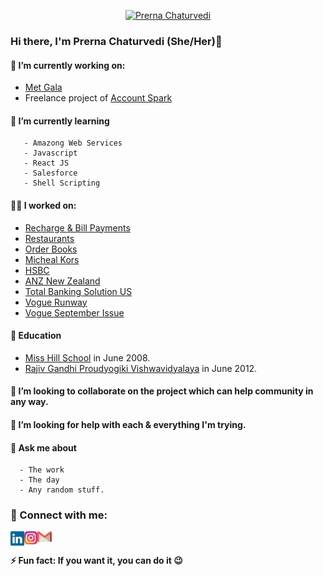 <p align="center">
  <a href="https://github.com/pl2ern4" target="_blank" rel="noreferrer"><img width="150" height="150" src="https://avatars.githubusercontent.com/u/24780051?v=4" alt="Prerna Chaturvedi"></a>
</p>

### Hi there, I'm Prerna Chaturvedi (She/Her)👋

#### 🔭 I’m currently working on:
  - [Met Gala](https://www.vogue.com/tag/event/met-gala)
  - Freelance project of [Account Spark](https://appexchange.salesforce.com/listingDetail?listingId=a0N3A00000FAaP5UAL)
  
#### 🌱 I’m currently learning 
       - Amazong Web Services
       - Javascript
       - React JS
       - Salesforce
       - Shell Scripting

#### :woman_office_worker: I worked on:
  - [Recharge & Bill Payments](https://www.justdial.com/Mumbai/Restaurant-Collections)
  - [Restaurants](https://www.justdial.com/Mumbai/Restaurant-Collections)
  - [Order Books](https://www.justdial.com/order-books)
  - [Micheal Kors](https://www.michaelkors.com/)
  - [HSBC](https://www.hsbc.co.in/)
  - [ANZ New Zealand](https://www.anz.co.nz/)
  - [Total Banking Solution US](https://totalbanksolutions.com/)
  - [Vogue Runway](https://www.vogue.com/fashion-shows)
  - [Vogue September Issue](https://www.vogue.com/article/september-issue-2021)

#### 

#### :school: Education
  - [Miss Hill School](https://www.misshillhsschool.edu.in/) in June 2008.
  - [Rajiv Gandhi Proudyogiki Vishwavidyalaya](https://www.rgpv.ac.in/) in June 2012.
   
#### 👯 I’m looking to collaborate on the project which can help community in any way.

#### 🤔 I’m looking for help with each & everything I'm trying.

#### 💬 Ask me about
      - The work 
      - The day
      - Any random stuff. 

### 🤝 Connect with me:
<a href="https://www.linkedin.com/in/prerna-chaturvedi-28546950/"><img align="left" src="https://raw.githubusercontent.com/pl2ern4/pl2ern4/main/linkedin.svg" alt="Prerna Chaturvedi | LinkedIn" width="22px"/></a>
<a href="https://www.instagram.com/its.prerna/"><img align="left" src="https://raw.githubusercontent.com/pl2ern4/pl2ern4/main/instagram.svg" alt="Prerna Chaturvedi | Instagram" width="21px"/></a>
<a href="mailto:chaturvediprerna03@gmail.com"><img align="left" src="https://raw.githubusercontent.com/pl2ern4/pl2ern4/main/gmail.svg" alt="Prerna Chaturvedi | Gmail" width="23px"/></a>
</br>

#### ⚡ Fun fact: If you want it, you can do it :wink:	

